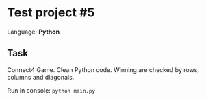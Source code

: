 Test project #5
=================

Language: **Python**  

Task
------

Connect4 Game.
Clean Python code.
Winning are checked by rows, columns and diagonals.

Run in console:
`python main.py`
